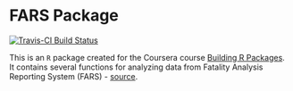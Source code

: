 # FARS Package

[![Travis-CI Build Status](https://travis-ci.org/agusdon/fars-9.svg?branch=master)](https://travis-ci.org/agusdon/fars-9)

This is an `R` package created for the Coursera course [Building R Packages](https://www.coursera.org/learn/r-packages/home). It contains several functions for analyzing data from Fatality Analysis Reporting System (FARS) - [source](https://www.nhtsa.gov/research-data/fatality-analysis-reporting-system-fars).
